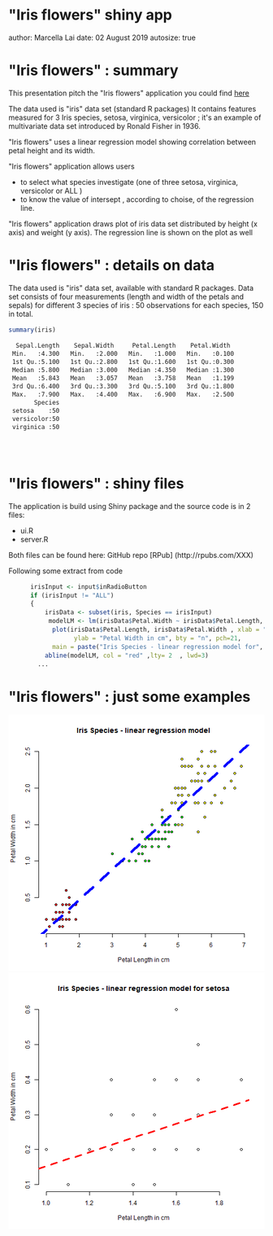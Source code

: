 "Iris flowers" shiny app
========================================================
author: Marcella Lai
date: 02 August 2019
autosize: true




"Iris flowers" : summary
========================================================
This presentation pitch the "Iris flowers"  application you could find  <a href="WWW">here</a>

The data used is "iris" data set (standard R packages)
It contains  features measured for 3 Iris  species, setosa, virginica, versicolor ;  it's an example of multivariate data set introduced by Ronald Fisher in 1936.
<p>
"Iris flowers" uses a linear regression model showing correlation between petal height and its width.

"Iris flowers" application allows users 
- to select what species investigate (one of three setosa, virginica, versicolor or ALL )
- to know the value of intersept , according to choise, of the regression line.

"Iris flowers" application draws plot of iris data set distributed by height (x axis) and weight (y axis).  The regression line is shown on the plot as well


"Iris flowers" : details on data
========================================================
The data used is "iris" data set, available with standard R packages.
Data set consists of four measurements (length and width of the petals and sepals) for different 3 species of iris : 50 observations for each species, 150 in total.


```r
summary(iris)
```

```
  Sepal.Length    Sepal.Width     Petal.Length    Petal.Width   
 Min.   :4.300   Min.   :2.000   Min.   :1.000   Min.   :0.100  
 1st Qu.:5.100   1st Qu.:2.800   1st Qu.:1.600   1st Qu.:0.300  
 Median :5.800   Median :3.000   Median :4.350   Median :1.300  
 Mean   :5.843   Mean   :3.057   Mean   :3.758   Mean   :1.199  
 3rd Qu.:6.400   3rd Qu.:3.300   3rd Qu.:5.100   3rd Qu.:1.800  
 Max.   :7.900   Max.   :4.400   Max.   :6.900   Max.   :2.500  
       Species  
 setosa    :50  
 versicolor:50  
 virginica :50  
                
                
                
```


"Iris flowers" : shiny files
========================================================
The application is build using Shiny package and the source code is in 2 files:
- ui.R
- server.R
<p>Both files can be found here: GitHub repo [RPub] (http://rpubs.com/XXX)
<p>Following some extract from code 

```r
      irisInput <- input$inRadioButton
      if (irisInput != "ALL")
      {
          irisData <- subset(iris, Species == irisInput)
           modelLM <- lm(irisData$Petal.Width ~ irisData$Petal.Length, data = irisData)
            plot(irisData$Petal.Length, irisData$Petal.Width , xlab = "Petal Length in cm",
                  ylab = "Petal Width in cm", bty = "n", pch=21, 
            main = paste("Iris Species - linear regression model for", irisInput, sep=" ")) 
          abline(modelLM, col = "red" ,lty= 2  , lwd=3)
        ...
```

"Iris flowers" : just some examples
========================================================
![plot of chunk unnamed-chunk-3](myShinyApp-DDPW4_2-figure/unnamed-chunk-3-1.png)![plot of chunk unnamed-chunk-3](myShinyApp-DDPW4_2-figure/unnamed-chunk-3-2.png)

